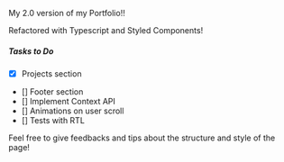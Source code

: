 My 2.0 version of my Portfolio!!

Refactored with Typescript and Styled Components!

##### Tasks to Do 
- [x] Projects section
- [] Footer section
- [] Implement Context API
- [] Animations on user scroll
- [] Tests with RTL

Feel free to give feedbacks and tips about the structure and style of the page!
